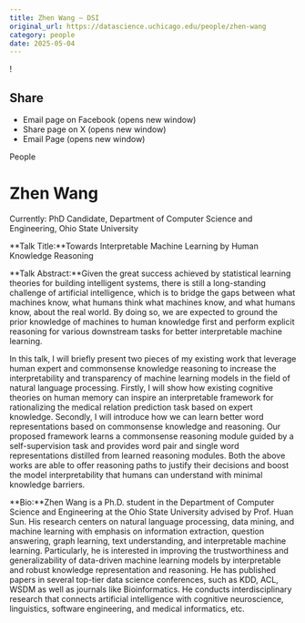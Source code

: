 ```yaml
---
title: Zhen Wang – DSI
original_url: https://datascience.uchicago.edu/people/zhen-wang
category: people
date: 2025-05-04
---
```


<!-- Table-like structure detected -->

!

## Share

* Email page on Facebook (opens new window)
* Share page on X (opens new window)
* Email Page (opens new window)

<!-- Table-like structure detected -->

People

# Zhen Wang

Currently: PhD Candidate, Department of Computer Science and Engineering, Ohio State University

**Talk Title:**Towards Interpretable Machine Learning by Human Knowledge Reasoning

**Talk Abstract:**Given the great success achieved by statistical learning theories for building intelligent systems, there is still a long-standing challenge of artificial intelligence, which is to bridge the gaps between what machines know, what humans think what machines know, and what humans know, about the real world. By doing so, we are expected to ground the prior knowledge of machines to human knowledge first and perform explicit reasoning for various downstream tasks for better interpretable machine learning. 

In this talk, I will briefly present two pieces of my existing work that leverage human expert and commonsense knowledge reasoning to increase the interpretability and transparency of machine learning models in the field of natural language processing. Firstly, I will show how existing cognitive theories on human memory can inspire an interpretable framework for rationalizing the medical relation prediction task based on expert knowledge. Secondly, I will introduce how we can learn better word representations based on commonsense knowledge and reasoning. Our proposed framework learns a commonsense reasoning module guided by a self-supervision task and provides word pair and single word representations distilled from learned reasoning modules. Both the above works are able to offer reasoning paths to justify their decisions and boost the model interpretability that humans can understand with minimal knowledge barriers.

**Bio:**Zhen Wang is a Ph.D. student in the Department of Computer Science and Engineering at the Ohio State University advised by Prof. Huan Sun. His research centers on natural language processing, data mining, and machine learning with emphasis on information extraction, question answering, graph learning, text understanding, and interpretable machine learning. Particularly, he is interested in improving the trustworthiness and generalizability of data-driven machine learning models by interpretable and robust knowledge representation and reasoning. He has published papers in several top-tier data science conferences, such as KDD, ACL, WSDM as well as journals like Bioinformatics. He conducts interdisciplinary research that connects artificial intelligence with cognitive neuroscience, linguistics, software engineering, and medical informatics, etc.